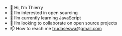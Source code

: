 - 👋 Hi, I’m Thierry
- 👀 I’m interested in open sourcing
- 🌱 I’m currently learning JavaScript
- 💞️ I’m looking to collaborate on open source projects
- 📫 How to reach me trudaseswa@gmail.com
<!---
thierryrudaseswa/thierryrudaseswa is a ✨ special ✨ repository because its `README.md` (this file) appears on your GitHub profile.
You can click the Preview link to take a look at your changes.
--->
